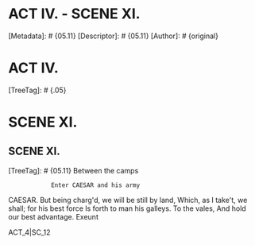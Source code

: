# ACT IV. - SCENE XI.
[Metadata]: # {05.11}
[Descriptor]: # {05.11}
[Author]: # {original}
# ACT IV.

[TreeTag]: # {.05}

# SCENE XI.
## SCENE XI.
[TreeTag]: # {05.11}
                    Between the camps

                Enter CAESAR and his army

  CAESAR. But being charg'd, we will be still by land,
    Which, as I take't, we shall; for his best force
    Is forth to man his galleys. To the vales,
    And hold our best advantage.                          Exeunt

ACT_4|SC_12
